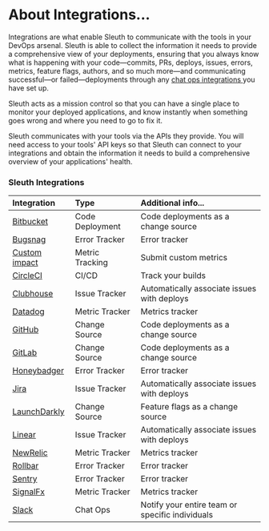 # About Integrations...

Integrations are what enable Sleuth to communicate with the tools in your DevOps arsenal. Sleuth is able to collect the information it needs to provide a comprehensive view of your deployments, ensuring that you always know what is happening with your code—commits, PRs, deploys, issues, errors, metrics, feature flags, authors, and so much more—and communicating successful—or failed—deployments through any [chat ops integrations ](about-integrations.md#chat-ops)you have set up. 

Sleuth acts as a mission control so that you can have a single place to monitor your deployed applications, and know instantly when something goes wrong and where you need to go to fix it. 

Sleuth communicates with your tools via the APIs they provide. You will need access to your tools' API keys so that Sleuth can connect to your integrations and obtain the information it needs to build a comprehensive overview of your applications' health. 

### Sleuth Integrations

| Integration | Type | Additional info... |
| :--- | :--- | :--- |
| [Bitbucket](code-deployment/bitbucket.md) | Code Deployment | Code deployments as a change source |
| [Bugsnag](impact-sources/errors/bugsnag.md) | Error Tracker | Error tracker |
| [Custom impact](impact-sources/metrics/custom.md) | Metric Tracking | Submit custom metrics |
| [CircleCI](builds/circleci.md) | CI/CD | Track your builds |
| [Clubhouse](issue-trackers/clubhouse.md) | Issue Tracker | Automatically associate issues with deploys |
| [Datadog](impact-sources/metrics/datadog.md) | Metric Tracker | Metrics tracker |
| [GitHub](code-deployment/github.md) | Change Source | Code deployments as a change source |
| [GitLab](code-deployment/gitlab.md) | Change Source | Code deployments as a change source |
| [Honeybadger](impact-sources/errors/honeybadger.md) | Error Tracker | Error tracker |
| [Jira](issue-trackers/jira.md) | Issue Tracker | Automatically associate issues with deploys |
| [LaunchDarkly](feature-flags/launchdarkly.md) | Change Source | Feature flags as a change source |
| [Linear](issue-trackers/linear.md) | Issue Tracker | Automatically associate issues with deploys |
| [NewRelic](impact-sources/metrics/newrelic.md) | Metric Tracker | Metrics tracker |
| [Rollbar](impact-sources/errors/rollbar.md) | Error Tracker | Error tracker |
| [Sentry](impact-sources/errors/sentry.md) | Error Tracker | Error tracker |
| [SignalFx](impact-sources/metrics/signalfx.md) | Metric Tracker | Metrics tracker |
| [Slack](slack.md) | Chat Ops | Notify your entire team or specific individuals |

